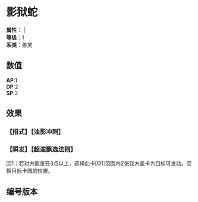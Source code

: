<script setup>
let list = [
    { number: "2AGB-032", url: "/packs/2AGB" }
]
</script>

# 影狱蛇

**属性**：<CardAttribute text="暗"/> | <CardAttribute text="金"/><br>
**等级**：1<br>
**系类**：兽灵

## 数值

**AP**:1<br>
**DP**:2<br>
**SP**:3

## 效果

### 【招式】【浊影冲刺】

### 【瞬发】【超速飘逸法则】

回1：若对方能量在3点以上，选择此卡[O1]范围内2张我方盖卡为目标可发动。交换目标卡牌的位置。

## 编号版本

<CardNumberBox :list="list"/>
